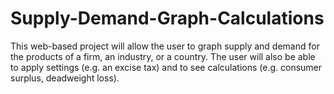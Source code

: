 # Supply-Demand-Graph-Calculations
This web-based project will allow the user to graph supply and demand for the products of a firm, an industry, or a country. The user will also be able to apply settings (e.g. an excise tax) and to see calculations (e.g. consumer surplus, deadweight loss).
